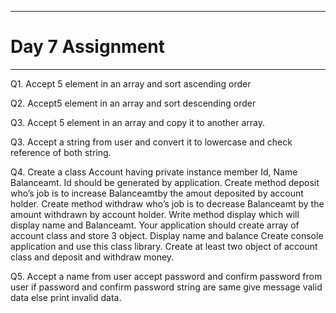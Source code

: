 ***
# Day 7 Assignment
***
Q1. Accept 5 element in an array and sort ascending order

Q2. Accept5 element in an array and sort descending order

Q3. Accept 5 element in an array and copy it to another array.

Q3. Accept a string from user and convert it to lowercase and check reference of both string.

Q4. Create a class Account having private instance member Id, Name Balanceamt. Id should be generated by application. Create method deposit who’s job is to increase Balanceamtby the amout deposited by account holder. Create method withdraw who’s job is to decrease Balanceamt by the amount  withdrawn by account holder. Write method display which will display name and Balanceamt. Your application should create array of account class and store 3 object. Display name and balance
Create console application and use this class library. Create at least two object of account class and deposit and withdraw money.

Q5. Accept a name from user accept password and confirm password from user if password and confirm password string are same give message valid data else print invalid data.